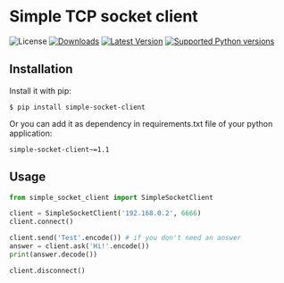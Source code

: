 # Simple TCP socket client

![License](https://img.shields.io/badge/License-BSD%203--Clause-green)
[![Downloads](https://img.shields.io/pypi/dm/simple-socket-client.svg?color=orange)](https://pypi.python.org/pypi/simple-socket-client)
[![Latest Version](https://img.shields.io/pypi/v/simple-socket-client.svg)](https://pypi.python.org/pypi/simple-socket-client)
[![Supported Python versions](https://img.shields.io/pypi/pyversions/simple-socket-client.svg)](https://pypi.python.org/pypi/simple-socket-client)

## Installation

Install it with pip:

```shell
$ pip install simple-socket-client
```

Or you can add it as dependency in requirements.txt file of your python application:

```
simple-socket-client~=1.1
```

## Usage

```python
from simple_socket_client import SimpleSocketClient

client = SimpleSocketClient('192.168.0.2', 6666)
client.connect()

client.send('Test'.encode()) # if you don't need an answer
answer = client.ask('Hi!'.encode())
print(answer.decode())

client.disconnect()
```
